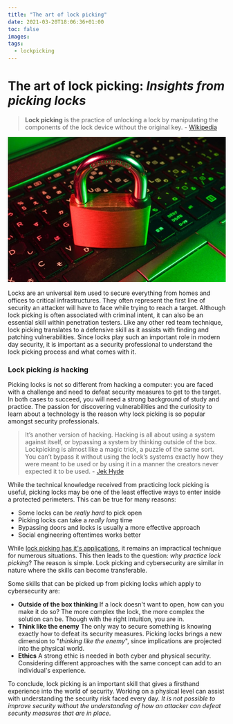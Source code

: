 ```yaml
---
title: "The art of lock picking"
date: 2021-03-20T18:06:36+01:00
toc: false
images:
tags:
  - lockpicking
---
```


# The art of lock picking: *Insights from picking locks* 

> **Lock picking** is the practice of unlocking a lock by manipulating the components of the lock device without the original key. - [Wikipedia](https://en.wikipedia.org/wiki/Lock_picking)

![lockpicking is hacking](https://raw.githubusercontent.com/0xless/less_on_sec/main/img/lockpicking/lock.jpg)

Locks are an universal item used to secure everything from homes and offices to critical infrastructures. They often represent the first line of security an attacker will have to face while trying to reach a target. 
Although lock picking is often associated with criminal intent, it can also be an essential skill within penetration testers. Like any other red team technique, lock picking translates to a defensive skill as it assists with finding and patching vulnerabilities. Since locks play such an important role in modern day security, it is important as a security professional to understand the lock picking process and what comes with it. 

### Lock picking *is* hacking

Picking locks is not so different from hacking a computer: you are faced with a challenge and need to defeat security measures to get to the target. In both cases to succeed, you will need a strong background of study and practice. 
The passion for discovering vulnerabilities and the curiosity to learn about a technology is the reason why lock picking is so popular amongst security professionals.

> It’s another version of hacking. Hacking is all about using a system against itself, or bypassing a system by thinking outside of the box. Lockpicking is almost like a magic trick, a puzzle of the same sort. You can’t bypass it without using the lock’s systems exactly how they were meant to be used or by using it in a manner the creators never expected it to be used. - [Jek Hyde](https://twitter.com/HydeNS33k)

While the technical knowledge received from practicing lock picking is useful, picking locks may be one of the least effective ways to enter inside a protected perimeters. This can be true for many reasons: 

- Some locks can be *really hard* to pick open
- Picking locks can take a *really long* time
- Bypassing doors and locks is usually a more effective approach
- Social engineering oftentimes works better

While [lock picking has it's applications](https://www.youtube.com/watch?v=LRXGIdg7eNE), it remains an impractical technique for numerous situations. This then leads to the question: *why practice lock picking*?
The reason is simple. Lock picking and cybersecurity are similar in nature where the skills can become transferable. 

Some skills that can be picked up from picking locks which apply to cybersecurity are:

- **Outside of the box thinking**
  If a lock doesn't want to open, how can you make it do so? The more complex the lock, the more complex the solution can be. Though with the right intuition, you are in.
- **Think like the enemy**
  The only way to secure something is knowing exactly how to defeat its security measures. 
  Picking locks brings a new dimension to "*thinking like the enemy*", since implications are projected into the physical world.
- **Ethics** 
  A strong ethic is needed in both cyber and physical security. Considering different approaches with the same concept can add to an individual's experience.

To conclude, lock picking is an important skill that gives a firsthand experience into the world of security. Working on a physical level can assist with understanding the security risk faced every day. *It is not possible to improve security without the understanding of how an attacker can defeat security measures that are in place*.

